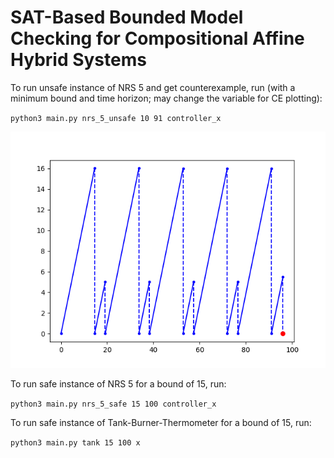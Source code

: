 # SAT-Based Bounded Model Checking for Compositional Affine Hybrid Systems

To run unsafe instance of NRS 5 and get counterexample, run (with a minimum bound and time horizon; may change the variable for CE plotting):

`python3 main.py nrs_5_unsafe 10 91 controller_x`

![NRS 5 counterexample](img/Figure_1.png)

To run safe instance of NRS 5 for a bound of 15, run:

`python3 main.py nrs_5_safe 15 100 controller_x`

To run safe instance of Tank-Burner-Thermometer for a bound of 15, run:

`python3 main.py tank 15 100 x`
